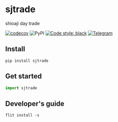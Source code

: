 # sjtrade
shioaji day trade 


[![codecov](https://codecov.io/gh/Yvictor/sjtrade/branch/master/graph/badge.svg?token=hHZzwJEPyt)](https://codecov.io/gh/Yvictor/sjtrade)
![PyPI](https://img.shields.io/pypi/v/sjtrade)
[![Code style: black](https://img.shields.io/badge/code%20style-black-000000.svg)](https://github.com/psf/black)
[![Telegram](https://img.shields.io/badge/chat-%20telegram-blue.svg)](https://t.me/joinchat/973EyAQlrfthZTk1)

## Install
```
pip install sjtrade
```
## Get started
``` python
import sjtrade

```

## Developer's guide

```
flit install -s
```
